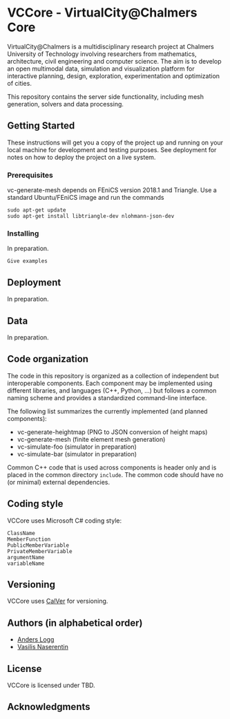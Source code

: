 # VCCore - VirtualCity@Chalmers Core

VirtualCity@Chalmers is a multidisciplinary research project at
Chalmers University of Technology involving researchers from
mathematics, architecture, civil engineering and computer science. The
aim is to develop an open multimodal data, simulation and
visualization platform for interactive planning, design, exploration,
experimentation and optimization of cities.

This repository contains the server side functionality, including
mesh generation, solvers and data processing.

## Getting Started

These instructions will get you a copy of the project up and running on your local machine for development and testing purposes. See deployment for notes on how to deploy the project on a live system.

### Prerequisites

vc-generate-mesh depends on FEniCS version 2018.1 and Triangle.
Use a standard Ubuntu/FEniCS image and run the commands

```
sudo apt-get update
sudo apt-get install libtriangle-dev nlohmann-json-dev
```

### Installing

In preparation.

```
Give examples
```

## Deployment

In preparation.

## Data

In preparation.

## Code organization

The code in this repository is organized as a collection of independent but interoperable components. Each component may be implemented using different libraries, and languages (C++, Python, ...) but follows a common naming scheme and provides a standardized command-line interface.

The following list summarizes the currently implemented (and planned components):

* vc-generate-heightmap (PNG to JSON conversion of height maps)
* vc-generate-mesh      (finite element mesh generation)
* vc-simulate-foo       (simulator in preparation)
* vc-simulate-bar       (simulator in preparation)

Common C++ code that is used across components is header only and is placed in the common directory `include`. The common code should have no (or minimal) external dependencies.

## Coding style

VCCore uses Microsoft C# coding style:

```
ClassName
MemberFunction
PublicMemberVariable
PrivateMemberVariable
argumentName
variableName
```

## Versioning

VCCore uses [CalVer](https://calver.org/) for versioning.

## Authors (in alphabetical order)

* [Anders Logg](http://anders.logg.org)
* [Vasilis Naserentin](https://www.chalmers.se/en/Staff/Pages/vasnas.aspx)

## License

VCCore is licensed under TBD.

## Acknowledgments
